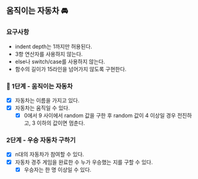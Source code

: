 ##  움직이는 자동차 🚘
### 요구사항
- indent depth는 1까지만 허용된다.
- 3항 연산자를 사용하지 않는다.
- else나 switch/case를 사용하지 않는다.
- 함수의 길이가 15라인을 넘어가지 않도록 구현한다.

### 🚀 1단계 - 움직이는 자동차
- [x] 자동차는 이름을 가지고 있다.
- [x] 자동차는 움직일 수 있다.
  - [x] 0에서 9 사이에서 random 값을 구한 후 random 값이 4 이상일 경우 전진하고, 3 이하의 값이면 멈춘다.

### 2단계 - 우승 자동차 구하기
- [x] n대의 자동차가 참여할 수 있다.
- [x] 자동차 경주 게임을 완료한 수 누가 우승했는 지를 구할 수 있다.
  - [x] 우승자는 한 명 이상일 수 있다.